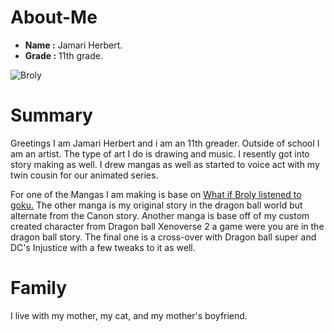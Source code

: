 # About-Me
* **Name :** Jamari Herbert.
* **Grade :** 11th grade.


![Broly](https://vignette.wikia.nocookie.net/dragonball/images/5/50/Broly_post_battle.png/revision/latest?cb=20191008122307)


# Summary
Greetings I am Jamari Herbert and i am an 11th greader. Outside of school I am an artist. The type of art I do is drawing and music.
I resently got into story making as well. I drew mangas as well as started to voice act with my twin cousin for our animated series.

For one of the Mangas I am making is base on [What if Broly listened to goku.](https://www.youtube.com/watch?v=1Qr5oYZGAp4) The other manga is my original story in the dragon ball world but alternate from the Canon story. Another manga is base off of my custom created character from Dragon ball Xenoverse 2 a game were you are in the dragon ball story. The final one is a cross-over with Dragon ball super and DC's Injustice with a few tweaks to it as well.
 # Family
 I live with my mother, my cat, and my mother's boyfriend.
